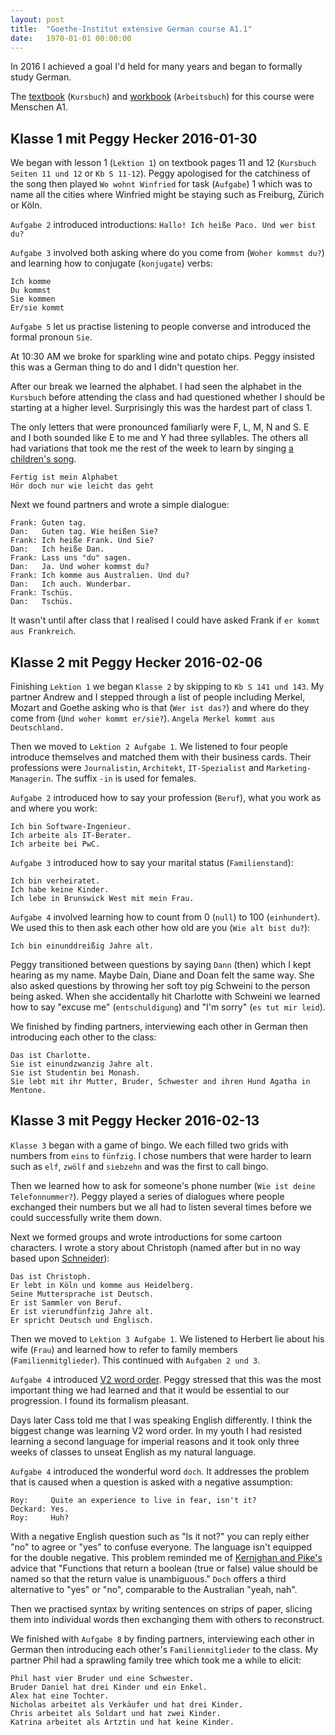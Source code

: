 ```yaml
---
layout: post
title:  "Goethe-Institut extensive German course A1.1"
date:   1970-01-01 00:00:00
---
```


In 2016 I achieved a goal I'd held for many years and began to formally study German.

​​The [textbook][] (`Kursbuch`) and [workbook][] (`Arbeitsbuch`) for this course were Menschen A1.

[textbook]: https://shop.hueber.de/de/menschen-a1-kb-mit-dvd-rom.html
[workbook]: https://shop.hueber.de/de/menschen-a1-ab-mit-2-audio-cds.html

## Klasse 1 mit Peggy Hecker 2016-01-30

We began with lesson 1 (`Lektion 1`) on textbook pages 11 and 12 (`Kursbuch Seiten 11 und 12` or `Kb S 11-12`).
Peggy apologised for the catchiness of the song then played `Wo wohnt Winfried` for task (`Aufgabe`) 1 which was to name all the cities where Winfried might be staying such as Freiburg, Zürich or Köln.

`Aufgabe 2` introduced introductions: `Hallo! Ich heiße Paco. Und wer bist du?`

`Aufgabe 3` involved both asking where do you come from (`Woher kommst du?`) and learning how to conjugate (`konjugate`) verbs:

```
Ich komme
Du kommst
Sie kommen
Er/sie kommt
```

`Aufgabe 5` let us practise listening to people converse and introduced the formal pronoun `Sie`.

At 10:30 AM we broke for sparkling wine and potato chips.
Peggy insisted this was a German thing to do and I didn't question her.

After our break we learned the alphabet.
I had seen the alphabet in the `Kursbuch` before attending the class and had questioned whether I should be starting at a higher level.
Surprisingly this was the hardest part of class 1.

The only letters that were pronounced familiarly were F, L, M, N and S.
E and I both sounded like E to me and Y had three syllables.
The others all had variations that took me the rest of the week to learn by singing [a children's song][].

[a children's song]: https://youtube.com/watch?v=uxSslcaYFRk

```
Fertig ist mein Alphabet
Hör doch nur wie leicht das geht
```

Next we found partners and wrote a simple dialogue:

```
Frank: Guten tag.
Dan:   Guten tag. Wie heißen Sie?
Frank: Ich heiße Frank. Und Sie?
Dan:   Ich heiße Dan.
Frank: Lass uns "du" sagen.
Dan:   Ja. Und woher kommst du?
Frank: Ich komme aus Australien. Und du?
Dan:   Ich auch. Wunderbar.
Frank: Tschüs.
Dan:   Tschüs.
```

It wasn't until after class that I realised I could have asked Frank if `er kommt aus Frankreich`.

## Klasse 2 mit Peggy Hecker 2016-02-06

Finishing `Lektion 1` we began `Klasse 2` by skipping to `Kb S 141 und 143`.
My partner Andrew and I stepped through a list of people including Merkel, Mozart and Goethe asking who is that (`Wer ist das?`) and where do they come from (`Und woher kommt er/sie?`).
`Angela Merkel kommt aus Deutschland.`

Then we moved to `Lektion 2 Aufgabe 1`.
We listened to four people introduce themselves and matched them with their business cards.
Their professions were `Journalistin`, `Architekt`, `IT-Spezialist` and `Marketing-Managerin`.
The suffix `-in` is used for females.

`Aufgabe 2` introduced how to say your profession (`Beruf`), what you work as and where you work:

```
Ich bin Software-Ingenieur.
Ich arbeite als IT-Berater.
Ich arbeite bei PwC.
```

`Aufgabe 3` introduced how to say your marital status (`Familienstand`):

```
Ich bin verheiratet.
Ich habe keine Kinder.
Ich lebe in Brunswick West mit mein Frau.
```

`Aufgabe 4` involved learning how to count from 0 (`null`) to 100 (`einhundert`).
We used this to then ask each other how old are you (`Wie alt bist du?`):

```
Ich bin einunddreißig Jahre alt.
```

Peggy transitioned between questions by saying `Dann` (then) which I kept hearing as my name.
Maybe Dain, Diane and Doan felt the same way.
She also asked questions by throwing her soft toy pig Schweini to the person being asked.
When she accidentally hit Charlotte with Schweini we learned how to say "excuse me" (`entschuldigung`) and "I'm sorry" (`es tut mir leid`).

We finished by finding partners, interviewing each other in German then introducing each other to the class:

```
Das ist Charlotte.
Sie ist einundzwanzig Jahre alt.
Sie ist Studentin bei Monash.
Sie lebt mit ihr Mutter, Bruder, Schwester and ihren Hund Agatha in Mentone.
```

## Klasse 3 mit Peggy Hecker 2016-02-13

`Klasse 3` began with a game of bingo.
We each filled two grids with numbers from `eins` to `fünfzig`.
I chose numbers that were harder to learn such as `elf`, `zwölf` and `siebzehn` and was the first to call bingo.

Then we learned how to ask for someone's phone number (`Wie ist deine Telefonnummer?`).
Peggy played a series of dialogues where people exchanged their numbers but we all had to listen several times before we could successfully write them down.

Next we formed groups and wrote introductions for some cartoon characters.
I wrote a story about Christoph (named after but in no way based upon [Schneider][]):

[Schneider]: https://en.wikipedia.org/wiki/Christoph_Schneider

```
Das ist Christoph.
Er lebt in Köln und komme aus Heidelberg.
Seine Muttersprache ist Deutsch.
Er ist Sammler von Beruf.
Er ist vierundfünfzig Jahre alt.
Er spricht Deutsch und Englisch.
```

Then we moved to `Lektion 3 Aufgabe 1`.
We listened to Herbert lie about his wife (`Frau`) and learned how to refer to family members (`Familienmitglieder`).
This continued with `Aufgaben 2 und 3`.

`Aufgabe 4` introduced [V2 word order][].
Peggy stressed that this was the most important thing we had learned and that it would be essential to our progression.
I found its formalism pleasant.

[V2 word order]: https://en.wikipedia.org/wiki/V2_word_order

Days later Cass told me that I was speaking English differently.
I think the biggest change was learning V2 word order.
In my youth I had resisted learning a second language for imperial reasons and it took only three weeks of classes to unseat English as my natural language.

`Aufgabe 4` introduced the wonderful word `doch`.
It addresses the problem that is caused when a question is asked with a negative assumption:

```
Roy:     Quite an experience to live in fear, isn't it?
Deckard: Yes.
Roy:     Huh?
```

With a negative English question such as "Is it not?" you can reply either "no" to agree or "yes" to confuse everyone.
The language isn't equipped for the double negative.
This problem reminded me of [Kernighan and Pike's][] advice that "Functions that return a boolean (true or false) value should be named so that the return value is unambiguous."
`Doch` offers a third alternative to "yes" or "no", comparable to the Australian "yeah, nah".

[Kernighan and Pike's]: https://en.wikipedia.org/wiki/The_Practice_of_Programming

Then we practised syntax by writing sentences on strips of paper, slicing them into individual words then exchanging them with others to reconstruct.

We finished with `Aufgabe 8` by finding partners, interviewing each other in German then introducing each other's `Familienmitglieder` to the class.
My partner Phil had a sprawling family tree which took me a while to elicit:

```
Phil hast vier Bruder und eine Schwester.
Bruder Daniel hat drei Kinder und ein Enkel.
Alex hat eine Tochter.
Nicholas arbeitet als Verkäufer und hat drei Kinder.
Chris arbeitet als Soldart und hat zwei Kinder.
Katrina arbeitet als Artztin und hat keine Kinder.
```
